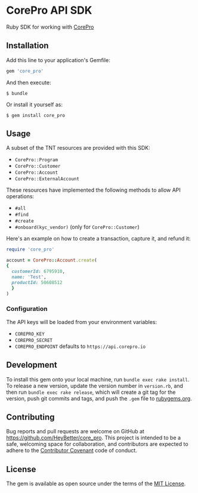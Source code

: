 # CorePro API SDK

Ruby SDK for working with [CorePro](https://docs.corepro.io)

## Installation

Add this line to your application's Gemfile:

```ruby
gem 'core_pro'
```

And then execute:

    $ bundle

Or install it yourself as:

    $ gem install core_pro

## Usage

A subset of the TNT resources are provided with this SDK:

 * `CorePro::Program`
 * `CorePro::Customer`
 * `CorePro::Account`
 * `CorePro::ExternalAccount`

These resources have implemented the following methods to allow API operations:
 * `#all`
 * `#find`
 * `#create`
 * `#onboard(kyc_vendor)` (only for `CorePro::Customer`)

Here's an example on how to create a transaction, capture it, and refund it:
```ruby
require 'core_pro'

account = CorePro::Account.create(
{
  customerId: 6795910,
  name: 'Test',
  productId: 50608512
  }
)
```

### Configuration

The API keys will be loaded from your environment variables:

 * `COREPRO_KEY`
 * `COREPRO_SECRET`
 * `COREPRO_ENDPOINT` defaults to `https://api.corepro.io`

## Development

To install this gem onto your local machine, run `bundle exec rake install`. To
release a new version, update the version number in `version.rb`, and then run
`bundle exec rake release`, which will create a git tag for the version, push
git commits and tags, and push the `.gem` file to
[rubygems.org](https://rubygems.org).

## Contributing

Bug reports and pull requests are welcome on GitHub at
https://github.com/HeyBetter/core_pro. This project is intended to be a safe,
welcoming space for collaboration, and contributors are expected to adhere to
the [Contributor Covenant](http://contributor-covenant.org) code of conduct.

## License

The gem is available as open source under the terms of the [MIT
License](https://opensource.org/licenses/MIT).
